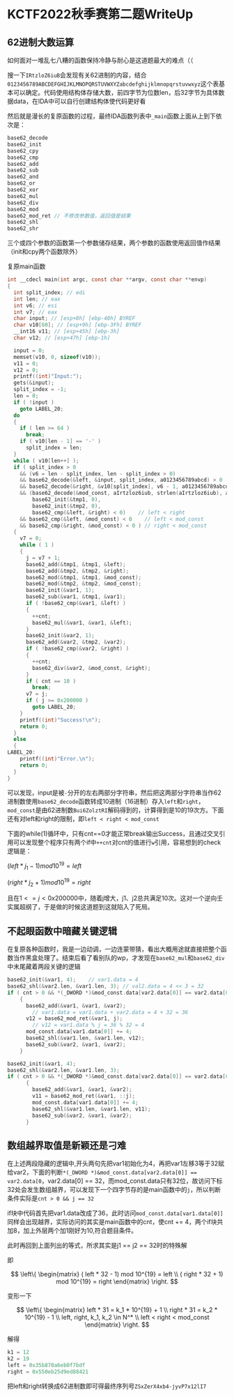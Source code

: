 # KCTF2022秋季赛第二题WriteUp


## 62进制大数运算

如何面对一堆乱七八糟的函数保持冷静与耐心是这道题最大的难点（（

搜一下`IRtzloZ6iuB`会发现有关62进制的内容，结合`0123456789ABCDEFGHIJKLMNOPQRSTUVWXYZabcdefghijklmnopqrstuvwxyz`这个表基本可以确定。代码使用结构体存储大数，前四字节为位数len，后32字节为具体数据data，在IDA中可以自行创建结构体使代码更好看

然后就是漫长的复原函数的过程，最终IDA函数列表中`_main`函数上面从上到下依次是：

```c
base62_decode
base62_init
base62_cpy
base62_cmp
base62_add
base62_sub
base62_and
base62_or
base62_xor
base62_mul
base62_div
base62_mod
base62_mod_ret // 不修改参数值，返回值是结果
base62_shl
base62_shr
```

三个或四个参数的函数第一个参数储存结果，两个参数的函数使用返回值作结果（init和cpy两个函数除外）

复原main函数

```c
int __cdecl main(int argc, const char **argv, const char **envp)
{
  int split_index; // edi
  int len; // eax
  int v6; // esi
  int v7; // eax
  char input; // [esp+8h] [ebp-40h] BYREF
  char v10[60]; // [esp+9h] [ebp-3Fh] BYREF
  __int16 v11; // [esp+45h] [ebp-3h]
  char v12; // [esp+47h] [ebp-1h]

  input = 0;
  memset(v10, 0, sizeof(v10));
  v11 = 0;
  v12 = 0;
  printf((int)"Input:");
  gets(&input);
  split_index = -1;
  len = 0;
  if ( !input )
    goto LABEL_20;
  do
  {
    if ( len >= 64 )
      break;
    if ( v10[len - 1] == '-' )
      split_index = len;
  }
  while ( v10[len++] );
  if ( split_index > 0
    && (v6 = len - split_index, len - split_index > 0)
    && base62_decode(&left, &input, split_index, a0123456789abcd) > 0
    && base62_decode(&right, &v10[split_index], v6 - 1, a0123456789abcd) > 0
    && (base62_decode(&mod_const, aIrtzloz6iub, strlen(aIrtzloz6iub), a0123456789abcd),
        base62_init(&tmp1, 0),
        base62_init(&tmp2, 0),
        base62_cmp(&left, &right) < 0)    // left < right
    && base62_cmp(&left, &mod_const) < 0    // left < mod_const
    && base62_cmp(&right, &mod_const) < 0 ) // right < mod_const
  {
    v7 = 0;
    while ( 1 )
    {
      j = v7 + 1;
      base62_add(&tmp1, &tmp1, &left);
      base62_add(&tmp2, &tmp2, &right);
      base62_mod(&tmp1, &tmp1, &mod_const);
      base62_mod(&tmp2, &tmp2, &mod_const);
      base62_init(&var1, 1);
      base62_sub(&var1, &tmp1, &var1);
      if ( !base62_cmp(&var1, &left) )
      {
        ++cnt;
        base62_mul(&var1, &var1, &left);
      }
      base62_init(&var2, 1);
      base62_add(&var2, &tmp2, &var2);
      if ( !base62_cmp(&var2, &right) )
      {
        ++cnt;
        base62_div(&var2, &mod_const, &right);
      }
      if ( cnt == 10 )
        break;
      v7 = j;
      if ( j >= 0x200000 )
        goto LABEL_20;
    }
    printf((int)"Success!\n");
    return 0;
  }
  else
  {
LABEL_20:
    printf((int)"Error.\n");
    return 0;
  }
}
```

可以发现，input是被`-`分开的左右两部分字符串，然后把这两部分字符串当作62进制数使用`base62_decode`函数转成10进制（16进制）存入`left`和`right`，`mod_const`是由62进制数`Bui6ZolztRI`解码得到的，计算得到是10的19次方。下面还有对left和right的限制，即`left < right < mod_const`

下面的while(1)循环中，只有cnt==0才能正常break输出Success，且通过交叉引用可以发现整个程序只有两个if中`++cnt`对cnt的值进行`w`引用，容易想到的check逻辑是：

$( left * j_1 - 1) mod 10^{19} = left$

$(right * j_2 + 1) mod 10^{19} = right$

且在$1 <= j < 0x200000$中，随着j增大，j1、j2总共满足10次。这对一个逆向壬实属超纲了，于是做的时候这道题到这就陷入了死局。

## 不起眼函数中暗藏关键逻辑

在复原各种函数时，我是一边动调，一边连蒙带猜，看出大概用途就直接把整个函数当作黑盒处理了。结束后看了看别队的wp，才发现在`base62_mul`和`base62_div`中末尾藏着两段关键的逻辑

```c
base62_init(&var1, 4);    // var1.data = 4
base62_shl(&var2.len, &var1.len, 3); // val2.data = 4 << 3 = 32
if ( cnt > 0 && *(_DWORD *)&mod_const.data[var2.data[0]] == var2.data[0] )
    {
      base62_add(&var1, &var1, &var2);    
        // var1.data = var1.data + var2.data = 4 + 32 = 36
      v12 = base62_mod_ret(&var1, j);
        // v12 = var1.data % j = 36 % 32 = 4
      mod_const.data[var1.data[0]] += 4;
      base62_shl(&var1.len, &var1.len, v12);
      base62_sub(&var2, &var1, &var2);
    }
```

```c
base62_init(&var1, 4);
base62_shl(&var2.len, &var1.len, 3);
if ( cnt > 0 && *(_DWORD *)&mod_const.data[var2.data[0]] == var2.data[0] )
      {
        base62_add(&var1, &var1, &var2); 
        v11 = base62_mod_ret(&var1, ::j);
        mod_const.data[var1.data[0]] += 4;
        base62_shl(&var1.len, &var1.len, v11);
        base62_sub(&var2, &var1, &var2);
      }
```

## 数组越界取值是新颖还是刁难

在上述两段隐藏的逻辑中,开头两句先把var1初始化为4，再把var1左移3等于32赋给var2，下面的判断`*(_DWORD *)&mod_const.data[var2.data[0]] == var2.data[0`，var2.data[0] == 32，而mod_const.data只有32位，故访问下标32处会发生数组越界，可以发现下一个四字节存的是main函数中的`j`，所以判断条件实际是`cnt > 0 && j == 32`

if块中代码首先把var1.data改成了36，此时访问`mod_const.data[var1.data[0]]`同样会出现越界，实际访问的其实是main函数中的cnt，使cnt += 4，两个if块共加8，加上外层两个加1刚好为10,符合题目条件。

此时再回到上面列出的等式，所求其实是j1 == j2 == 32时的特殊解

即

$$
\left\{
\begin{matrix}
( left * 32 - 1) mod 10^{19} = left \\
( right * 32 + 1) mod 10^{19} = right
\end{matrix}
\right.
$$

变形一下

$$
\left\{
\begin{matrix}
left * 31 = k_1 * 10^{19} + 1 \\
right * 31 = k_2 * 10^{19} - 1 \\ 
left, right, k_1, k_2 \in N^* \\
left < right < mod_const
\end{matrix}
\right.
$$

解得

```c
k1 = 12 
k2 = 19
left = 0x35b870a6eb0f7bdf 
right = 0x550eb25d9ed88421
```

把left和right转换成62进制数即可得最终序列号`ZSxZerX4xb4-jyvP7x12lI7`

